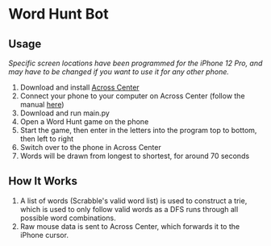 # Word Hunt Bot
## Usage
*Specific screen locations have been programmed for the iPhone 12 Pro, and may have to be changed if you want to use it for any other phone.*
1) Download and install [Across Center](http://www.acrosscenter.com/)
2) Connect your phone to your computer on Across Center (follow the manual [here](http://www.acrosscenter.com/manual/))
3) Download and run main.py
4) Open a Word Hunt game on the phone
5) Start the game, then enter in the letters into the program top to bottom, then left to right
6) Switch over to the phone in Across Center
7) Words will be drawn from longest to shortest, for around 70 seconds

## How It Works
1) A list of words (Scrabble's valid word list) is used to construct a trie, which is used to only follow valid words as a DFS runs through all possible word combinations.
2) Raw mouse data is sent to Across Center, which forwards it to the iPhone cursor.
